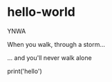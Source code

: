 # hello-world
YNWA

When you walk, through a storm...

... and you'll never walk alone

print('hello')
